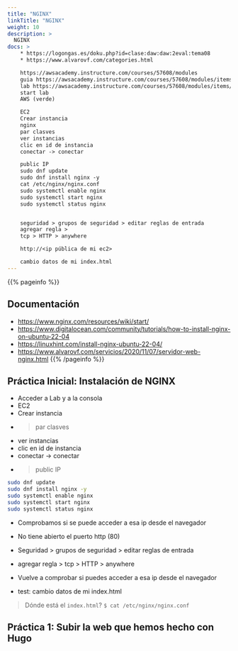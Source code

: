 ```yaml
---
title: "NGINX"
linkTitle: "NGINX"
weight: 10
description: >
  NGINX
docs: > 
    * https://logongas.es/doku.php?id=clase:daw:daw:2eval:tema08
    * https://www.alvarovf.com/categories.html

    https://awsacademy.instructure.com/courses/57608/modules
    guia https://awsacademy.instructure.com/courses/57608/modules/items/5062392
    lab https://awsacademy.instructure.com/courses/57608/modules/items/5062395
    start lab
    AWS (verde)

    EC2
    Crear instancia
    nginx
    par clasves
    ver instancias
    clic en id de instancia
    conectar -> conectar

    public IP
    sudo dnf update
    sudo dnf install nginx -y
    cat /etc/nginx/nginx.conf
    sudo systemctl enable nginx
    sudo systemctl start nginx
    sudo systemctl status nginx


    seguridad > grupos de seguridad > editar reglas de entrada
    agregar regla > 
    tcp > HTTP > anywhere 

    http://<ip pública de mi ec2>

    cambio datos de mi index.html
---
```


{{% pageinfo %}}
## Documentación
* https://www.nginx.com/resources/wiki/start/
* https://www.digitalocean.com/community/tutorials/how-to-install-nginx-on-ubuntu-22-04
* https://linuxhint.com/install-nginx-ubuntu-22-04/
* https://www.alvarovf.com/servicios/2020/11/07/servidor-web-nginx.html 
{{% /pageinfo %}}



## Práctica Inicial: Instalación de NGINX

* Acceder a Lab y a la consola
* EC2
* Crear instancia
* >  par clasves
* ver instancias
* clic en id de instancia
* conectar -> conectar
* > public IP
```bash
sudo dnf update
sudo dnf install nginx -y
sudo systemctl enable nginx
sudo systemctl start nginx
sudo systemctl status nginx
```
* Comprobamos si se puede acceder a esa ip desde el navegador
* No tiene abierto el puerto http (80)
* Seguridad > grupos de seguridad > editar reglas de entrada
* agregar regla > tcp > HTTP > anywhere 

* Vuelve a comprobar si puedes acceder a esa ip desde el navegador

* test: cambio datos de mi index.html
> Dónde está el `index.html`? 
> `$ cat /etc/nginx/nginx.conf`


## Práctica 1: Subir la web que hemos hecho con Hugo